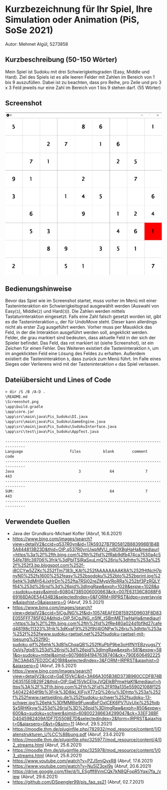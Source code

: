 # Kurzbezeichnung für Ihr Spiel, Ihre Simulation oder Animation (PiS, SoSe 2021)

Autor: Mehmet Algül, 5273858

## Kurzbeschreibung (50-150 Wörter)

Mein Spiel ist Sudoku mit drei Schwierigkeitsgraden (Easy, Middle und Hard). Ziel des Spiels ist es alle leeren Felder 
mit Zahlen im Bereich von 1 bis 9 auszufüllen. Dabei ist zu beachten, dass pro Reihe, pro Zeile und pro 3 x 3 Feld 
jeweils nur eine Zahl im Bereich von 1 bis 9 stehen darf. (55 Wörter)

## Screenshot

![Screenshot](Screenshot.png)

## Bedienungshinweise

Bevor das Spiel wie im Screenshot startet, muss vorher im Menü mit einer Tasteninteraktion ein Schwierigkeitsgrad
ausgewählt werden (Auswahl von Easy(`1`), Middle(`2`) und Hard(`3`)). Die Zahlen werden mittels Tastaturinteraktion 
eingesetzt.
Falls eine Zahl falsch gesetzt worden ist, gibt es die Tasteninteraktion `u`, der für UndoMove steht.
Dieser kann allerdings nicht als erster Zug ausgeführt werden.
Vorher muss per Mausklick das Feld, in der die Interaktion ausgeführt werden soll, angeklickt werden.
Felder, die grau markiert sind bedeuten, dass aktuelle Feld in der sich der Spieler
befindet. Das Feld, das rot markiert ist (siehe Screenshot), ist ein Zeichen für einen Fehler.
Des Weiteren existiert die Tasteninteraktion `h`, um im angeklickten Feld eine Lösung des Feldes zu erhalten.
Außerdem existiert die Tasteninteraktion `b`, dass zurück zum Menü führt.
Im Falle eines Sieges oder Verlierens wird mit der Tasteninteraktion `e` das Spiel verlassen.


## Dateiübersicht und Lines of Code

    > dir /S /B /A-D .
    \README.md
    \Screenshot.png
    \app\build.gradle
    \app\core.jar
    \app\src\main\java\Pis_Sudoku\DI.java
    \app\src\main\java\Pis_Sudoku\GameEngine.java
    \app\src\main\java\Pis_Sudoku\SudokuInterface.java
    \app\src\test\java\Pis_Sudoku\AppTest.java

    -------------------------------------------------------------------------------
    Language                     files          blank        comment           code
    -------------------------------------------------------------------------------
    Java                             3             64              7            443
    -------------------------------------------------------------------------------
    SUM:                             3             64              7            443
    -------------------------------------------------------------------------------



## Verwendete Quellen

* Java der Grundkurs-Michael Kofler (Abruf, 16.6.2021)
* https://www.bing.com/images/search?view=detailV2&ccid=q537R0yn&id=17A59327B79D5812B883998B1B4B5A844813B23D&thid=OIP.q537R0ynUwpMVU_nj8OXBgHaHa&mediaurl=https%3a%2f%2fth.bing.com%2fth%2fid%2fRab9dfb474ca7530a4c554fe78fc39706%3frik%3dPbITSIRaSxuLmQ%26riu%3dhttp%253a%252f%252f3.bp.blogspot.com%252f-i8CCYw5ZZKc%252fTm7183i_KAI%252fAAAAAAAAK8A%252fHtNcH7pnyN0%252fs1600%252feasy%252bsodoku%252bto%252bprint.jpg%26ehk%3dMH54JxHrDn%252fta7RSj02reZMypVRoRRa%252bf3PzRQLYf64%253d%26risl%3d%26pid%3dImgRaw&exph=1028&expw=1028&q=sudoku+easy&simid=608047385006000663&ck=007E63136C8088F669168DA0E54434B3&selectedIndex=0&FORM=IRPRST&idpp=overlayview&ajaxhist=0&ajaxserp=0 (Abruf, 29.5.2021)
* https://www.bing.com/images/search?view=detailV2&ccid=5ICgJNG%2f&id=10574EAFED815925D9603F8D83E055FFF785F62A&thid=OIP.5ICgJNG_nSfK_tSBmMETIwHaHa&mediaurl=https%3a%2f%2fth.bing.com%2fth%2fid%2fRe480a024d1bf9d27cafed48198c11323%3frik%3dKvaF9%252f9V4IONPw%26riu%3dhttp%253a%252f%252fwww.sudoku-raetsel.net%252fsudoku-raetsel-mit-loesung%252f90-sudoku.gif%26ehk%3dB1sChqaQB%252fKuPbP9be3oHlfNYEBzyugs7YOpVs7gtx8%253d%26risl%3d%26pid%3dImgRaw&exph=581&expw=581&q=sudoku+mittel&simid=607986941947638740&ck=790E6064922257AC3A6457ED2DC4D1B8&selectedIndex=3&FORM=IRPRST&ajaxhist=0&ajaxserp=0 (Abruf, 29.5.2021)
* https://www.bing.com/images/search?view=detailV2&ccid=GaE15VkC&id=3A66A305B38D373B960CCDFB74BD63515E0B29F2&thid=OIP.GaE15VkCEIjxJVQEIkBPmwHaKf&mediaurl=https%3A%2F%2Fth.bing.com%2Fth%2Fid%2FR19a135e559021088f125540422404f9b%3Frik%3D8ikLXlFjvXT7zQ%26riu%3Dhttp%253a%252f%252fwww.raetseldino.de%252fsudoku-schwer%252fsudoku-13-schwer.jpg%26ehk%3DfMM6Ie9FuwqBxFOxICEK6PV7UvUlxi%252fpibSx5RHKkyw%253d%26risl%3D%26pid%3DImgRaw&exph=850&expw=600&q=sudoku+schwer&simid=608002386634299047&ck=33EF38BFD4045982409A1DF7D5508E7D&selectedindex=2&form=IRPRST&ajaxhist=0&ajaxserp=0&vt=0&sim=11 (Abruf, 29.5.2021)
* https://moodle.thm.de/pluginfile.php/782932/mod_resource/content/1/Datenstrukturen_U%CC%88bung.pdf (Abruf, 23.6.2021)
* https://moodle.thm.de/pluginfile.php/325977/mod_resource/content/4/02_streams.html (Abruf, 25.6.2021)
* https://moodle.thm.de/pluginfile.php/325978/mod_resource/content/1/03_streams.html (Abruf, 25.6.2021)
* https://www.youtube.com/watch?v=PZJ5mjQyxR8 (Abruf, 17.6.2021)
* https://www.youtube.com/watch?v=Nu5lZ3oxl9s (Abruf, 20.6.2021)
* https://drive.google.com/file/d/1i_ESgfff8VmCQk7kN8QFopR5Yqxi7fa_/view (Abruf, 29.6.2021)
* https://github.com/DSpengler99/pis_faq_ss21 (Abruf, 02.7.2021)